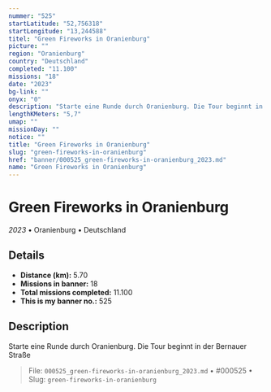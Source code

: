 ```yaml
---
nummer: "525"
startLatitude: "52,756318"
startLongitude: "13,244588"
titel: "Green Fireworks in Oranienburg"
picture: ""
region: "Oranienburg"
country: "Deutschland"
completed: "11.100"
missions: "18"
date: "2023"
bg-link: ""
onyx: "0"
description: "Starte eine Runde durch Oranienburg. Die Tour beginnt in der Bernauer Straße"
lengthKMeters: "5,7"
umap: ""
missionDay: ""
notice: ""
title: "Green Fireworks in Oranienburg"
slug: "green-fireworks-in-oranienburg"
href: "banner/000525_green-fireworks-in-oranienburg_2023.md"
name: "Green Fireworks in Oranienburg"
---
```

# Green Fireworks in Oranienburg

*2023* • Oranienburg • Deutschland





## Details
- **Distance (km):** 5.70
- **Missions in banner:** 18
- **Total missions completed:** 11.100
- **This is my banner no.:** 525



## Description
Starte eine Runde durch Oranienburg. Die Tour beginnt in der Bernauer Straße




> File: `000525_green-fireworks-in-oranienburg_2023.md`
> • #000525
> • Slug: `green-fireworks-in-oranienburg`
